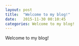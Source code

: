 ```yaml
---
layout: post
title:  "Welcome to my blog!"
date:   2015-11-30 00:10:45
categories: Welcome to my blog!
---
```


Welcome to my blog!
